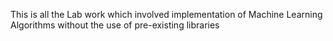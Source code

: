 This is all the Lab work which involved implementation of Machine Learning Algorithms without the use of pre-existing libraries
